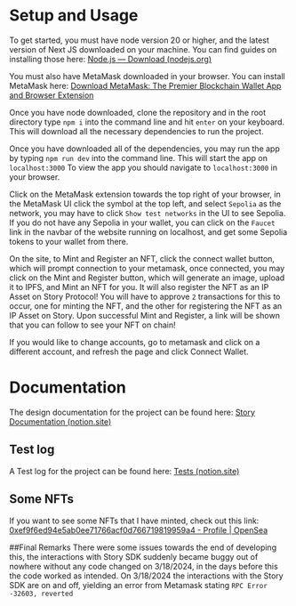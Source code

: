 # Setup and Usage

To get started, you must have node version 20 or higher, and the latest version of Next JS downloaded on your machine. You can find guides on installing those here: [Node.js — Download (nodejs.org)](https://nodejs.org/en/download) 

You must also have MetaMask downloaded in your browser. You can install MetaMask here: [Download MetaMask: The Premier Blockchain Wallet App and Browser Extension](https://metamask.io/download/)

Once you have node downloaded, clone the repository and in the root directory type `npm i` into the command line and hit `enter` on your keyboard. This will download all the necessary dependencies to run the project.

Once you have downloaded all of the dependencies, you may run the app by typing `npm run dev` into the command line. This will start the app on `localhost:3000` To view the app you should navigate to `localhost:3000` in your browser.  

Click on the MetaMask extension towards the top right of your browser, in the MetaMask UI click the symbol at the top left, and select `Sepolia` as the network, you may have to click `Show test networks` in the  UI to see Sepolia. If you do not have any Sepolia in your wallet, you can click on the 	`Faucet` link in the navbar of the website running on localhost, and get some Sepolia tokens to your wallet from there.

On the site, to Mint and Register an NFT, click the connect wallet button, which will prompt connection to your metamask, once connected, you may click on the Mint and Register button, which will generate an image, upload it to IPFS, and Mint an NFT for you. It will also register the NFT as an IP Asset on Story Protocol!
You will have to approve `2` transactions for this to occur, one for minting the NFT, and the other for registering the NFT as an IP Asset on Story. Upon successful Mint and Register, a link will be shown that you can follow to see your NFT on chain! 

If you would like to change accounts, go to metamask and click on a different account, and refresh the page and click Connect Wallet. 

# Documentation

The design documentation for the project can be found here: [Story Documentation (notion.site)](https://almond-derby-021.notion.site/Story-Documentation-133c300398e942869cdcbf57e57f1586)

## Test log

A Test log for the project can be found here: [Tests (notion.site)](https://almond-derby-021.notion.site/Tests-c1cc7538e9424ee38611c99d62dfa940)

## Some NFTs

If you want to see some NFTs that I have minted, check out this link: [0xef9f6ed94e5ab0ee71766acf0d766719819959a4 - Profile | OpenSea](https://testnets.opensea.io/0xEF9F6ED94E5AB0EE71766ACf0d766719819959a4?search[chains][0]=SEPOLIA)

##Final Remarks
There were some issues towards the end of developing this, the interactions with Story SDK suddenly became buggy out of nowhere without any code changed on 3/18/2024, in the days before this the code worked as intended. On 3/18/2024 the interactions with the Story SDK are on and off, yielding an error from Metamask stating `RPC Error -32603, reverted` 
